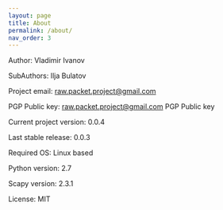 ```yaml
---
layout: page
title: About
permalink: /about/
nav_order: 3
---
```


Author: Vladimir Ivanov

SubAuthors: Ilja Bulatov

Project email: raw.packet.project@gmail.com

PGP Public key: raw.packet.project@gmail.com PGP Public key

Current project version: 0.0.4

Last stable release: 0.0.3

Required OS: Linux based

Python version: 2.7

Scapy version: 2.3.1

License: MIT